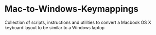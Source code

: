 # Mac-to-Windows-Keymappings
Collection of scripts, instructions and utilities to convert a Macbook OS X keyboard layout to be similar to a Windows laptop 
